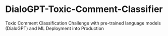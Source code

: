 # DialoGPT-Toxic-Comment-Classifier
Toxic Comment Classification Challenge with pre-trained language models (DialoGPT) and ML Deployment into Production
